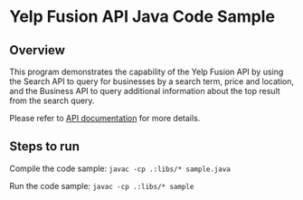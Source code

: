 # Yelp Fusion API Java Code Sample

## Overview
This program demonstrates the capability of the Yelp Fusion API
by using the Search API to query for businesses by a search term, price and location,
and the Business API to query additional information about the top result
from the search query.

Please refer to [API documentation](http://www.yelp.com/developers/v3/documentation)
for more details.


## Steps to run

Compile the code sample:
`javac -cp .:libs/* sample.java`

Run the code sample:
`javac -cp .:libs/* sample`
